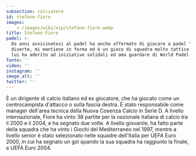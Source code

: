 ```yaml
---
subsection: calciatore
id: stefano-fiore
images: 
    - /images/wiki/vip/stefano-fiore.webp
title: Stefano Fiore
padel: >-
  Da anni avvicinatosi al padel ha anche affermato di giocare a padel "perchè mi
  diverte, mi mantiene in forma ed è un gioco di squadra molto tattico." Anche
  lui ha aderito ad iniziative solidali ed ama guardare di World Padel Tour
fonte: ''
video: ''
instagram: ''
image_alt: ''
twitter: ''
---
```

È un dirigente di calcio italiano ed ex giocatore, che ha giocato come un centrocampista d'attacco o sulla fascia destra. È stato responsabile come manager dell'area tecnica della Nuova Cosenza Calcio in Serie D. A livello internazionale, Fiore ha vinto 38 partite per la nazionale italiana di calcio tra il 2000 e il 2004, e ha segnato due volte. A livello giovanile, ha fatto parte della squadra che ha vinto i Giochi del Mediterraneo nel 1997, mentre a livello senior è stato selezionato nelle squadre dell'Italia per UEFA Euro 2000, in cui ha segnato un gol quando la sua squadra ha raggiunto la finale, e UEFA Euro 2004.